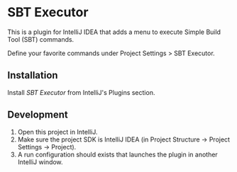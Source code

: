# SBT Executor

This is a plugin for IntelliJ IDEA that adds a menu to execute Simple Build Tool (SBT) commands.

Define your favorite commands under Project Settings > SBT Executor.

## Installation

Install *SBT Executor* from IntelliJ's Plugins section.

## Development

1. Open this project in IntelliJ.
1. Make sure the project SDK is IntelliJ IDEA (in Project Structure -> Project Settings -> Project).
1. A run configuration should exists that launches the plugin in another IntelliJ window.
